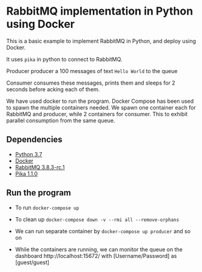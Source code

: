 # RabbitMQ implementation in Python using Docker
This is a basic example to implement RabbitMQ in Python, and deploy using Docker.

It uses `pika` in python to connect to RabbitMQ.

Producer producer a 100 messages of text `Hello World` to the queue

Consumer consumes these messages, prints them and sleeps for 2 seconds before acking each of them.

We have used docker to run the program. Docker Compose has been used to spawn the multiple containers needed. We spawn one container each for RabbitMQ and producer, while 2 containers for consumer. This to exhibit parallel consumption from the same queue.

## Dependencies

* [Python 3.7](https://www.python.org/downloads/release/python-370/)
* [Docker](https://www.docker.com/)
* [RabbitMQ 3.8.3-rc.1](https://github.com/rabbitmq/rabbitmq-server/releases/tag/v3.8.3-rc.1)
* [Pika 1.1.0](https://github.com/pika/pika)

## Run the program

* To run `docker-compose up`

* To clean up `docker-compose down -v --rmi all --remove-orphans`

* We can run separate container by `docker-compose up producer` and so on

* While the containers are running, we can monitor the queue on the dashboard http://localhost:15672/ with [Username/Password] as [guest/guest]

